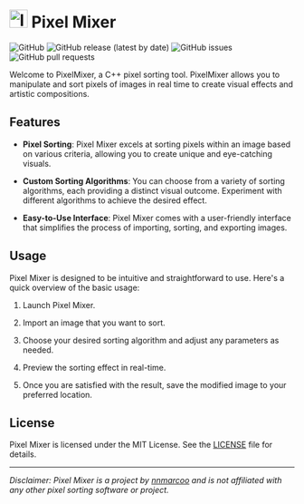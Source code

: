 # <img src="PixelMixer/PixelMixer/res/images/logo.ico" alt="Icon" width="32px" /> Pixel Mixer

![GitHub](https://img.shields.io/badge/license-MIT-green)
![GitHub release (latest by date)](https://img.shields.io/github/v/release/nnmarcoo/PixelSorter)
![GitHub issues](https://img.shields.io/github/issues/nnmarcoo/PixelSorter)
![GitHub pull requests](https://img.shields.io/github/issues-pr/nnmarcoo/PixelSorter)

Welcome to PixelMixer, a C++ pixel sorting tool. PixelMixer allows you to manipulate and sort pixels of images in real time to create visual effects and artistic compositions.

## Features

- **Pixel Sorting**: Pixel Mixer excels at sorting pixels within an image based on various criteria, allowing you to create unique and eye-catching visuals.

- **Custom Sorting Algorithms**: You can choose from a variety of sorting algorithms, each providing a distinct visual outcome. Experiment with different algorithms to achieve the desired effect.

- **Easy-to-Use Interface**: Pixel Mixer comes with a user-friendly interface that simplifies the process of importing, sorting, and exporting images.

## Usage

Pixel Mixer is designed to be intuitive and straightforward to use. Here's a quick overview of the basic usage:

1. Launch Pixel Mixer.

2. Import an image that you want to sort.

3. Choose your desired sorting algorithm and adjust any parameters as needed.

4. Preview the sorting effect in real-time.

5. Once you are satisfied with the result, save the modified image to your preferred location.

## License

Pixel Mixer is licensed under the MIT License. See the [LICENSE](LICENSE) file for details.

---

*Disclaimer: Pixel Mixer is a project by [nnmarcoo](https://github.com/nnmarcoo) and is not affiliated with any other pixel sorting software or project.*
